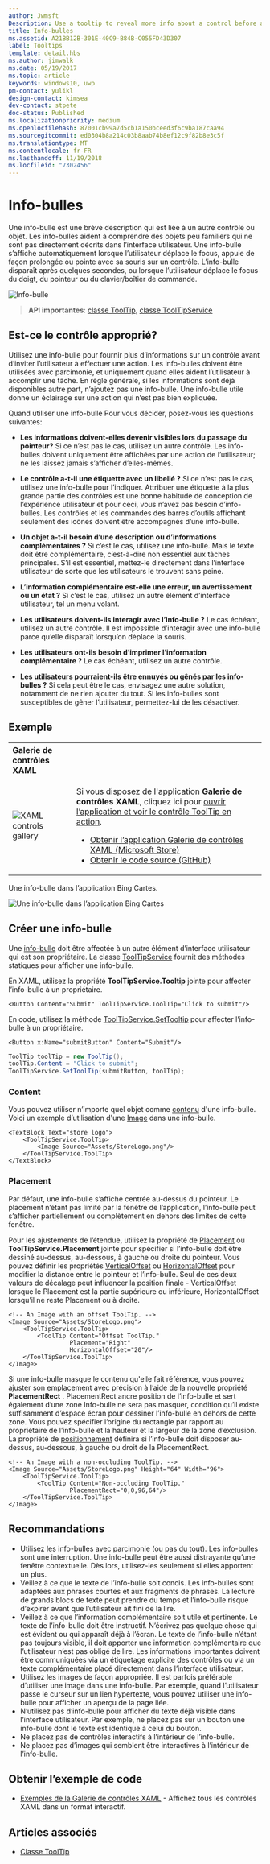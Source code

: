 ```yaml
---
author: Jwmsft
Description: Use a tooltip to reveal more info about a control before asking the user to perform an action.
title: Info-bulles
ms.assetid: A21BB12B-301E-40C9-B84B-C055FD43D307
label: Tooltips
template: detail.hbs
ms.author: jimwalk
ms.date: 05/19/2017
ms.topic: article
keywords: windows10, uwp
pm-contact: yulikl
design-contact: kimsea
dev-contact: stpete
doc-status: Published
ms.localizationpriority: medium
ms.openlocfilehash: 87001cb99a7d5cb1a150bceed3f6c9ba187caa94
ms.sourcegitcommit: ed0304b8a214c03b8aab74b8ef12c9f82b8e3c5f
ms.translationtype: MT
ms.contentlocale: fr-FR
ms.lasthandoff: 11/19/2018
ms.locfileid: "7302456"
---
```

# <a name="tooltips"></a>Info-bulles

Une info-bulle est une brève description qui est liée à un autre contrôle ou objet. Les info-bulles aident à comprendre des objets peu familiers qui ne sont pas directement décrits dans l’interface utilisateur. Une info-bulle s’affiche automatiquement lorsque l’utilisateur déplace le focus, appuie de façon prolongée ou pointe avec sa souris sur un contrôle. L’info-bulle disparaît après quelques secondes, ou lorsque l’utilisateur déplace le focus du doigt, du pointeur ou du clavier/boîtier de commande.

![Info-bulle](images/controls/tool-tip.png)

> **API importantes**: [classe ToolTip](/uwp/api/Windows.UI.Xaml.Controls.ToolTip), [classe ToolTipService](https://msdn.microsoft.com/library/windows/apps/windows.ui.xaml.controls.tooltipservice)

## <a name="is-this-the-right-control"></a>Est-ce le contrôle approprié?

Utilisez une info-bulle pour fournir plus d’informations sur un contrôle avant d’inviter l’utilisateur à effectuer une action. Les info-bulles doivent être utilisées avec parcimonie, et uniquement quand elles aident l’utilisateur à accomplir une tâche. En règle générale, si les informations sont déjà disponibles autre part, n’ajoutez pas une info-bulle. Une info-bulle utile donne un éclairage sur une action qui n’est pas bien expliquée.

Quand utiliser une info-bulle Pour vous décider, posez-vous les questions suivantes:

- **Les informations doivent-elles devenir visibles lors du passage du pointeur?**
    Si ce n’est pas le cas, utilisez un autre contrôle. Les info-bulles doivent uniquement être affichées par une action de l’utilisateur; ne les laissez jamais s’afficher d’elles-mêmes.

- **Le contrôle a-t-il une étiquette avec un libellé ?**
    Si ce n’est pas le cas, utilisez une info-bulle pour l’indiquer. Attribuer une étiquette à la plus grande partie des contrôles est une bonne habitude de conception de l’expérience utilisateur et pour ceci, vous n’avez pas besoin d’info-bulles. Les contrôles et les commandes des barres d’outils affichant seulement des icônes doivent être accompagnés d’une info-bulle.

- **Un objet a-t-il besoin d’une description ou d’informations complémentaires ?**
    Si c’est le cas, utilisez une info-bulle. Mais le texte doit être complémentaire, c’est-à-dire non essentiel aux tâches principales. S’il est essentiel, mettez-le directement dans l’interface utilisateur de sorte que les utilisateurs le trouvent sans peine.

- **L’information complémentaire est-elle une erreur, un avertissement ou un état ?**
    Si c’est le cas, utilisez un autre élément d’interface utilisateur, tel un menu volant.

- **Les utilisateurs doivent-ils interagir avec l’info-bulle ?**
    Le cas échéant, utilisez un autre contrôle. Il est impossible d’interagir avec une info-bulle parce qu’elle disparaît lorsqu’on déplace la souris.

- **Les utilisateurs ont-ils besoin d’imprimer l’information complémentaire ?**
    Le cas échéant, utilisez un autre contrôle.

- **Les utilisateurs pourraient-ils être ennuyés ou gênés par les info-bulles ?**
    Si cela peut être le cas, envisagez une autre solution, notamment de ne rien ajouter du tout. Si les info-bulles sont susceptibles de gêner l’utilisateur, permettez-lui de les désactiver.

## <a name="example"></a>Exemple

<table>
<th align="left">Galerie de contrôles XAML<th>
<tr>
<td><img src="images/xaml-controls-gallery-sm.png" alt="XAML controls gallery"></img></td>
<td>
    <p>Si vous disposez de l'application <strong style="font-weight: semi-bold">Galerie de contrôles XAML</strong>, cliquez ici pour <a href="xamlcontrolsgallery:/item/ToolTip">ouvrir l’application et voir le contrôle ToolTip en action</a>.</p>
    <ul>
    <li><a href="https://www.microsoft.com/store/productId/9MSVH128X2ZT">Obtenir l’application Galerie de contrôles XAML (Microsoft Store)</a></li>
    <li><a href="https://github.com/Microsoft/Windows-universal-samples/tree/master/Samples/XamlUIBasics">Obtenir le code source (GitHub)</a></li>
    </ul>
</td>
</tr>
</table>

Une info-bulle dans l’application Bing Cartes.

![Une info-bulle dans l’application Bing Cartes](images/control-examples/tool-tip-maps.png)

## <a name="create-a-tooltip"></a>Créer une info-bulle

Une [info-bulle](/uwp/api/Windows.UI.Xaml.Controls.ToolTip) doit être affectée à un autre élément d’interface utilisateur qui est son propriétaire. La classe [ToolTipService](/uwp/api/windows.ui.xaml.controls.tooltipservice) fournit des méthodes statiques pour afficher une info-bulle.

En XAML, utilisez la propriété **ToolTipService.Tooltip** jointe pour affecter l’info-bulle à un propriétaire.

```xaml
<Button Content="Submit" ToolTipService.ToolTip="Click to submit"/>
```

En code, utilisez la méthode [ToolTipService.SetTooltip](/uwp/api/windows.ui.xaml.controls.tooltipservice.settooltip) pour affecter l’info-bulle à un propriétaire.

```xaml
<Button x:Name="submitButton" Content="Submit"/>
```

```csharp
ToolTip toolTip = new ToolTip();
toolTip.Content = "Click to submit";
ToolTipService.SetToolTip(submitButton, toolTip);
```

### <a name="content"></a>Content

Vous pouvez utiliser n’importe quel objet comme [contenu](/uwp/api/windows.ui.xaml.controls.contentcontrol.content) d'une info-bulle. Voici un exemple d’utilisation d'une [Image](/uwp/api/windows.ui.xaml.controls.image) dans une info-bulle.

```xaml
<TextBlock Text="store logo">
    <ToolTipService.ToolTip>
        <Image Source="Assets/StoreLogo.png"/>
    </ToolTipService.ToolTip>
</TextBlock>
```

### <a name="placement"></a>Placement

Par défaut, une info-bulle s’affiche centrée au-dessus du pointeur. Le placement n’étant pas limité par la fenêtre de l’application, l’info-bulle peut s’afficher partiellement ou complètement en dehors des limites de cette fenêtre.

Pour les ajustements de l’étendue, utilisez la propriété de [Placement](/uwp/api/windows.ui.xaml.controls.tooltip.placement) ou **ToolTipService.Placement** jointe pour spécifier si l’info-bulle doit être dessiné au-dessus, au-dessous, à gauche ou droite du pointeur. Vous pouvez définir les propriétés [VerticalOffset](/uwp/api/windows.ui.xaml.controls.tooltip.verticaloffset) ou [HorizontalOffset](/uwp/api/windows.ui.xaml.controls.tooltip.horizontaloffset) pour modifier la distance entre le pointeur et l’info-bulle. Seul de ces deux valeurs de décalage peut influencer la position finale - VerticalOffset lorsque le Placement est la partie supérieure ou inférieure, HorizontalOffset lorsqu’il ne reste Placement ou à droite.

```xaml
<!-- An Image with an offset ToolTip. -->
<Image Source="Assets/StoreLogo.png">
    <ToolTipService.ToolTip>
        <ToolTip Content="Offset ToolTip."
                 Placement="Right"
                 HorizontalOffset="20"/>
    </ToolTipService.ToolTip>
</Image>
```

Si une info-bulle masque le contenu qu'elle fait référence, vous pouvez ajuster son emplacement avec précision à l’aide de la nouvelle propriété **PlacementRect** . PlacementRect ancre position de l’info-bulle et sert également d’une zone Info-bulle ne sera pas masquer, condition qu’il existe suffisamment d’espace écran pour dessiner l’info-bulle en dehors de cette zone. Vous pouvez spécifier l’origine du rectangle par rapport au propriétaire de l’info-bulle et la hauteur et la largeur de la zone d’exclusion. La propriété de [positionnement](/uwp/api/windows.ui.xaml.controls.tooltip.placement) définira si l’info-bulle doit disposer au-dessus, au-dessous, à gauche ou droit de la PlacementRect. 

```xaml
<!-- An Image with a non-occluding ToolTip. -->
<Image Source="Assets/StoreLogo.png" Height="64" Width="96">
    <ToolTipService.ToolTip>
        <ToolTip Content="Non-occluding ToolTip."
                 PlacementRect="0,0,96,64"/>
    </ToolTipService.ToolTip>
</Image>
```

## <a name="recommendations"></a>Recommandations

- Utilisez les info-bulles avec parcimonie (ou pas du tout). Les info-bulles sont une interruption. Une info-bulle peut être aussi distrayante qu’une fenêtre contextuelle. Dès lors, utilisez-les seulement si elles apportent un plus.
- Veillez à ce que le texte de l’info-bulle soit concis. Les info-bulles sont adaptées aux phrases courtes et aux fragments de phrases. La lecture de grands blocs de texte peut prendre du temps et l’info-bulle risque d’expirer avant que l’utilisateur ait fini de la lire.
- Veillez à ce que l’information complémentaire soit utile et pertinente. Le texte de l’info-bulle doit être instructif. N’écrivez pas quelque chose qui est évident ou qui apparaît déjà à l’écran. Le texte de l’info-bulle n’étant pas toujours visible, il doit apporter une information complémentaire que l’utilisateur n’est pas obligé de lire. Les informations importantes doivent être communiquées via un étiquetage explicite des contrôles ou via un texte complémentaire placé directement dans l’interface utilisateur.
- Utilisez les images de façon appropriée. Il est parfois préférable d’utiliser une image dans une info-bulle. Par exemple, quand l’utilisateur passe le curseur sur un lien hypertexte, vous pouvez utiliser une info-bulle pour afficher un aperçu de la page liée.
- N’utilisez pas d’info-bulle pour afficher du texte déjà visible dans l’interface utilisateur. Par exemple, ne placez pas sur un bouton une info-bulle dont le texte est identique à celui du bouton.
- Ne placez pas de contrôles interactifs à l’intérieur de l’info-bulle.
- Ne placez pas d’images qui semblent être interactives à l’intérieur de l’info-bulle.

## <a name="get-the-sample-code"></a>Obtenir l’exemple de code

- [Exemples de la Galerie de contrôles XAML](https://github.com/Microsoft/Windows-universal-samples/tree/master/Samples/XamlUIBasics) - Affichez tous les contrôles XAML dans un format interactif.

## <a name="related-articles"></a>Articles associés

- [Classe ToolTip](https://msdn.microsoft.com/library/windows/apps/br227608)
